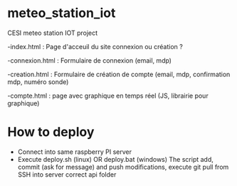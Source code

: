 # meteo_station_iot
CESI meteo station IOT project

-index.html : Page d'acceuil du site connexion ou création ?

-connexion.html : Formulaire de connexion (email, mdp)

-creation.html : Formulaire de création de compte (email, mdp, confirmation mdp, numéro sonde)

-compte.html : page avec graphique en temps réel (JS, librairie pour graphique)

# How to deploy

- Connect into same raspberry PI server
- Execute deploy.sh (linux) OR deploy.bat (windows)
The script add, commit (ask for message) and push modifications, execute git pull from SSH into server correct api folder

